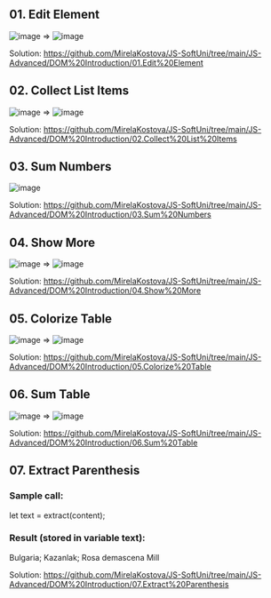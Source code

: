## 01.	Edit Element 

![image](https://user-images.githubusercontent.com/106656146/193016789-f265f193-d5fa-402b-9c52-882be5900d2a.png)
=>
![image](https://user-images.githubusercontent.com/106656146/193016861-f7dddb9b-30ac-4a01-83be-cb8056d7c407.png)

Solution: https://github.com/MirelaKostova/JS-SoftUni/tree/main/JS-Advanced/DOM%20Introduction/01.Edit%20Element

## 02.	Collect List Items
![image](https://user-images.githubusercontent.com/106656146/193016946-1032c79a-6de9-493e-9572-cc75dc0b46e9.png)
=>
![image](https://user-images.githubusercontent.com/106656146/193016963-ea9ffddd-b8d8-44a5-83dc-9998842248fc.png)

Solution: https://github.com/MirelaKostova/JS-SoftUni/tree/main/JS-Advanced/DOM%20Introduction/02.Collect%20List%20Items

## 03.	Sum Numbers
![image](https://user-images.githubusercontent.com/106656146/193017018-e564c633-a4c2-4097-950d-6c885ebec2fe.png)

Solution: https://github.com/MirelaKostova/JS-SoftUni/tree/main/JS-Advanced/DOM%20Introduction/03.Sum%20Numbers

## 04.	Show More
![image](https://user-images.githubusercontent.com/106656146/193017046-8aa77ede-c127-40ee-be2b-fdf7e7fc5191.png)
=>
![image](https://user-images.githubusercontent.com/106656146/193017064-56a94fcf-561c-42e8-a563-054d1b8ffe13.png)

Solution: https://github.com/MirelaKostova/JS-SoftUni/tree/main/JS-Advanced/DOM%20Introduction/04.Show%20More

## 05.	Colorize Table
![image](https://user-images.githubusercontent.com/106656146/193017095-d320a159-8c64-4c43-b7b2-df9c91a8f622.png)
=>
![image](https://user-images.githubusercontent.com/106656146/193017112-54bd7101-fdd3-4d7d-8bbe-6cd62850227c.png)

Solution: https://github.com/MirelaKostova/JS-SoftUni/tree/main/JS-Advanced/DOM%20Introduction/05.Colorize%20Table

## 06.	Sum Table
![image](https://user-images.githubusercontent.com/106656146/193018074-75c227b7-21bf-417f-9bb6-7b2a362ddefd.png)
=>
![image](https://user-images.githubusercontent.com/106656146/193018097-5e15504c-3a7d-4303-952e-0dfa8f04cadf.png)

Solution: https://github.com/MirelaKostova/JS-SoftUni/tree/main/JS-Advanced/DOM%20Introduction/06.Sum%20Table

## 07. 	Extract Parenthesis
 ### Sample call:
 let text = extract(content);

 ### Result (stored in variable text):
Bulgaria; Kazanlak; Rosa demascena Mill

Solution: https://github.com/MirelaKostova/JS-SoftUni/tree/main/JS-Advanced/DOM%20Introduction/07.Extract%20Parenthesis
